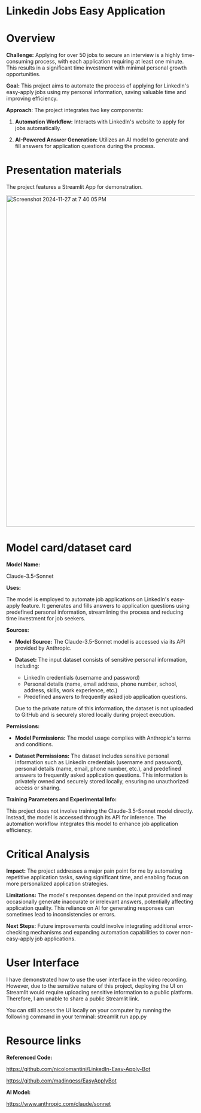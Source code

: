 # **Linkedin Jobs Easy Application**
# Overview

**Challenge:** Applying for over 50 jobs to secure an interview is a highly time-consuming process, with each application requiring at least one minute. This results in a significant time investment with minimal personal growth opportunities.

**Goal:** This project aims to automate the process of applying for LinkedIn's easy-apply jobs using my personal information, saving valuable time and improving efficiency.

**Approach**: The project integrates two key components:

1. **Automation Workflow:** Interacts with LinkedIn's website to apply for jobs automatically.
   
2. **AI-Powered Answer Generation:** Utilizes an AI model to generate and fill answers for application questions during the process.

# Presentation materials

The project features a Streamlit App for demonstration.

<img width="885" alt="Screenshot 2024-11-27 at 7 40 05 PM" src="https://github.com/user-attachments/assets/76f6b837-b858-4945-b06b-fbe71e10cff7">

# Model card/dataset card

**Model Name:**

Claude-3.5-Sonnet

**Uses:** 

The model is employed to automate job applications on LinkedIn's easy-apply feature. It generates and fills answers to application questions using predefined personal information, streamlining the process and reducing time investment for job seekers.

**Sources:** 

- **Model Source:** The Claude-3.5-Sonnet model is accessed via its API provided by Anthropic.

- **Dataset:** The input dataset consists of sensitive personal information, including:

  - LinkedIn credentials (username and password)
  - Personal details (name, email address, phone number, school, address, skills, work experience, etc.)
  - Predefined answers to frequently asked job application questions. 
  
  Due to the private nature of this information, the dataset is not uploaded to GitHub and is securely stored locally during project execution.

**Permissions:**

- **Model Permissions:** The model usage complies with Anthropic's terms and conditions.
  
- **Dataset Permissions:** The dataset includes sensitive personal information such as LinkedIn credentials (username and password), personal details (name, email, phone number, etc.), and predefined answers to frequently asked application questions. This information is privately owned and securely stored locally, ensuring no unauthorized access or sharing.

**Training Parameters and Experimental Info:**

This project does not involve training the Claude-3.5-Sonnet model directly. Instead, the model is accessed through its API for inference. The automation workflow integrates this model to enhance job application efficiency.

# Critical Analysis

**Impact:** The project addresses a major pain point for me by automating repetitive application tasks, saving significant time, and enabling focus on more personalized application strategies.

**Limitations:** The model's responses depend on the input provided and may occasionally generate inaccurate or irrelevant answers, potentially affecting application quality. This reliance on AI for generating responses can sometimes lead to inconsistencies or errors.

**Next Steps:** Future improvements could involve integrating additional error-checking mechanisms and expanding automation capabilities to cover non-easy-apply job applications.


# User Interface

I have demonstrated how to use the user interface in the video recording. However, due to the sensitive nature of this project, deploying the UI on Streamlit would require uploading sensitive information to a public platform. Therefore, I am unable to share a public Streamlit link.

You can still access the UI locally on your computer by running the following command in your terminal: streamlit run app.py


# Resource links

**Referenced Code:**

https://github.com/nicolomantini/LinkedIn-Easy-Apply-Bot

https://github.com/madingess/EasyApplyBot

**AI Model:**

https://www.anthropic.com/claude/sonnet


